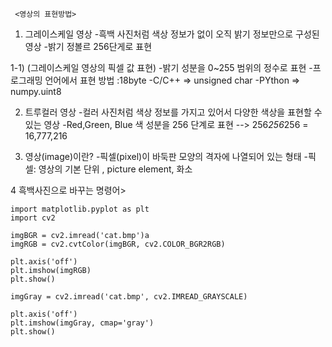      <영상의 표현방법>
  
  1. 그레이스케일 영상
    -흑백 사진처럼 색상 정보가 없이 오직 밝기 정보만으로 구성된 영상
    -밝기 정볼르 256단게로 표현
    
   1-1) (그레이스케일 영상의 픽셀 값 표현)
    -밝기 성분을 0~255 범위의 정수로 표현
    -프로그래밍 언어에서 표현 방법 :18byte
      -C/C++ => unsigned char
      -PYthon => numpy.uint8
      
  2. 트루컬러 영상
    -컬러 사진처럼 색상 정보를 가지고 있어서 다양한 색상을 표현할 수 있는 영상
    -Red,Green, Blue 색 성분을 256 단계로 표현
    --> 256*256*256 = 16,777,216
    
  3. 영상(image)이란?
    -픽셀(pixel)이 바둑판 모양의 격자에 나열되어 있는 형태
    -픽셀: 영상의 기본 단위 , picture element, 화소
    
  4
흑백사진으로 바꾸는 명령어>
```#python
import matplotlib.pyplot as plt
import cv2

imgBGR = cv2.imread('cat.bmp')a
imgRGB = cv2.cvtColor(imgBGR, cv2.COLOR_BGR2RGB)

plt.axis('off')
plt.imshow(imgRGB)
plt.show()

imgGray = cv2.imread('cat.bmp', cv2.IMREAD_GRAYSCALE)

plt.axis('off')
plt.imshow(imgGray, cmap='gray')
plt.show()
```
